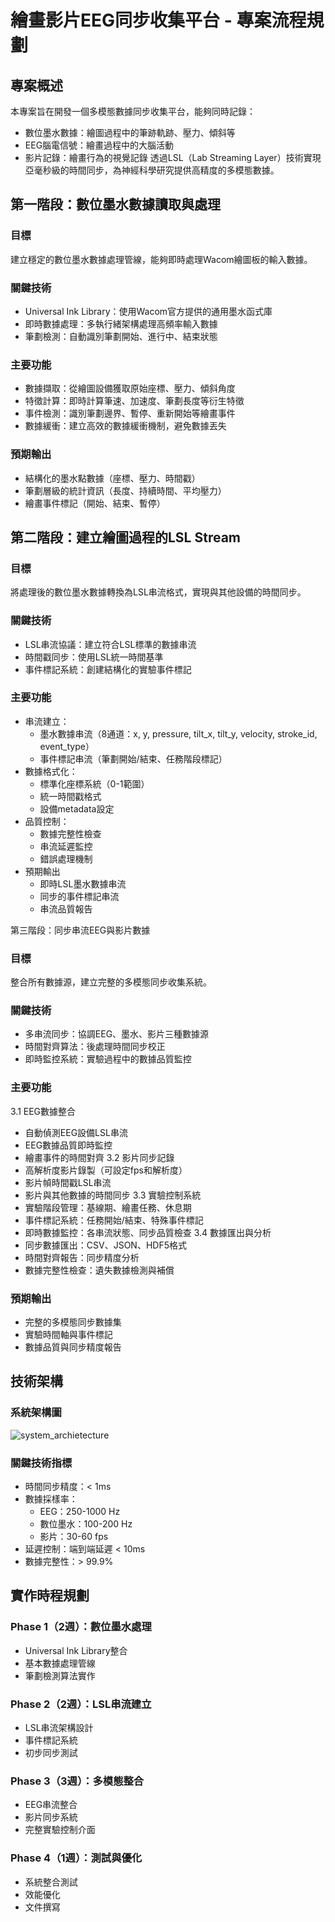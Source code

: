 # 繪畫影片EEG同步收集平台 - 專案流程規劃
## 專案概述
本專案旨在開發一個多模態數據同步收集平台，能夠同時記錄：
* 數位墨水數據：繪圖過程中的筆跡軌跡、壓力、傾斜等
* EEG腦電信號：繪畫過程中的大腦活動
* 影片記錄：繪畫行為的視覺記錄
透過LSL（Lab Streaming Layer）技術實現亞毫秒級的時間同步，為神經科學研究提供高精度的多模態數據。

## 第一階段：數位墨水數據讀取與處理
### 目標
建立穩定的數位墨水數據處理管線，能夠即時處理Wacom繪圖板的輸入數據。
### 關鍵技術
* Universal Ink Library：使用Wacom官方提供的通用墨水函式庫
* 即時數據處理：多執行緒架構處理高頻率輸入數據
* 筆劃檢測：自動識別筆劃開始、進行中、結束狀態
### 主要功能
* 數據擷取：從繪圖設備獲取原始座標、壓力、傾斜角度
* 特徵計算：即時計算筆速、加速度、筆劃長度等衍生特徵
* 事件檢測：識別筆劃邊界、暫停、重新開始等繪畫事件
* 數據緩衝：建立高效的數據緩衝機制，避免數據丟失
### 預期輸出
* 結構化的墨水點數據（座標、壓力、時間戳）
* 筆劃層級的統計資訊（長度、持續時間、平均壓力）
* 繪畫事件標記（開始、結束、暫停）

## 第二階段：建立繪圖過程的LSL Stream
### 目標
將處理後的數位墨水數據轉換為LSL串流格式，實現與其他設備的時間同步。
### 關鍵技術
* LSL串流協議：建立符合LSL標準的數據串流
* 時間戳同步：使用LSL統一時間基準
* 事件標記系統：創建結構化的實驗事件標記
### 主要功能
* 串流建立：
  * 墨水數據串流（8通道：x, y, pressure, tilt_x, tilt_y, velocity, stroke_id, event_type）
  * 事件標記串流（筆劃開始/結束、任務階段標記）
* 數據格式化：
  * 標準化座標系統（0-1範圍）
  * 統一時間戳格式
  * 設備metadata設定
* 品質控制：
  * 數據完整性檢查
  * 串流延遲監控
  * 錯誤處理機制
* 預期輸出
  * 即時LSL墨水數據串流
  * 同步的事件標記串流
  * 串流品質報告

第三階段：同步串流EEG與影片數據
### 目標
整合所有數據源，建立完整的多模態同步收集系統。
### 關鍵技術
  * 多串流同步：協調EEG、墨水、影片三種數據源
  * 時間對齊算法：後處理時間同步校正
  * 即時監控系統：實驗過程中的數據品質監控
### 主要功能
3.1 EEG數據整合
  * 自動偵測EEG設備LSL串流
  * EEG數據品質即時監控
  * 繪畫事件的時間對齊
3.2 影片同步記錄
  * 高解析度影片錄製（可設定fps和解析度）
  * 影片幀時間戳LSL串流
  * 影片與其他數據的時間同步
3.3 實驗控制系統
  * 實驗階段管理：基線期、繪畫任務、休息期
  * 事件標記系統：任務開始/結束、特殊事件標記
  * 即時數據監控：各串流狀態、同步品質檢查
3.4 數據匯出與分析
  * 同步數據匯出：CSV、JSON、HDF5格式
  * 時間對齊報告：同步精度分析
  * 數據完整性檢查：遺失數據檢測與補償
### 預期輸出
  * 完整的多模態同步數據集
  * 實驗時間軸與事件標記
  * 數據品質與同步精度報告
## 技術架構
### 系統架構圖
![system_archietecture](../images/系統架構.png)
### 關鍵技術指標
* 時間同步精度：< 1ms
* 數據採樣率：
  * EEG：250-1000 Hz
  * 數位墨水：100-200 Hz
  * 影片：30-60 fps
* 延遲控制：端到端延遲 < 10ms
* 數據完整性：> 99.9%
## 實作時程規劃
### Phase 1（2週）：數位墨水處理
* Universal Ink Library整合
* 基本數據處理管線
* 筆劃檢測算法實作
### Phase 2（2週）：LSL串流建立
* LSL串流架構設計
* 事件標記系統
* 初步同步測試
### Phase 3（3週）：多模態整合
* EEG串流整合
* 影片同步系統
* 完整實驗控制介面
### Phase 4（1週）：測試與優化
* 系統整合測試
* 效能優化
* 文件撰寫

